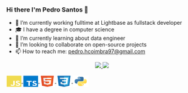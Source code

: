 ### Hi there I'm Pedro Santos 👋


- 🔭 I’m currently working fulltime at Lightbase as fullstack developer
- 🎓 I have a degree in computer science
- 🌱 I’m currently learning about data engineer 
- 👯 I’m looking to collaborate on open-source projects
- 📫 How to reach me: pedro.hcoimbra97@gmail.com

<div align="center">
  <a href="https://github.com/Pedro-Coimbra">
  <img height="180em" src="https://github-readme-stats.vercel.app/api?username=Pedro-Coimbra&show_icons=true&theme=dracula&include_all_commits=true&count_private=true"/>
  <img height="180em" src="https://github-readme-stats.vercel.app/api/top-langs/?username=Pedro-Coimbra&layout=compact&langs_count=7&theme=dracula"/>
</div>
<div style="display: inline_block"><br>
  <img align="center" alt="Pedro-Js" height="30" width="40" src="https://raw.githubusercontent.com/devicons/devicon/master/icons/javascript/javascript-plain.svg">
  <img align="center" alt="Pedro-Ts" height="30" width="40" src="https://raw.githubusercontent.com/devicons/devicon/master/icons/typescript/typescript-plain.svg">
  <img align="center" alt="Pedro-HTML" height="30" width="40" src="https://raw.githubusercontent.com/devicons/devicon/master/icons/html5/html5-original.svg">
  <img align="center" alt="Pedro-CSS" height="30" width="40" src="https://raw.githubusercontent.com/devicons/devicon/master/icons/css3/css3-original.svg">
  <img align="center" alt="Pedro-Python" height="30" width="40" src="https://raw.githubusercontent.com/devicons/devicon/master/icons/python/python-original.svg">
</div>
